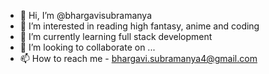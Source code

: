 - 👋 Hi, I’m @bhargavisubramanya
- 👀 I’m interested in reading high fantasy, anime and coding
- 🌱 I’m currently learning full stack development
- 💞️ I’m looking to collaborate on ...
- 📫 How to reach me - bhargavi.subramanya4@gmail.com

<!---
bhargavisubramanya/bhargavisubramanya is a ✨ special ✨ repository because its `README.md` (this file) appears on your GitHub profile.
You can click the Preview link to take a look at your changes.
--->
